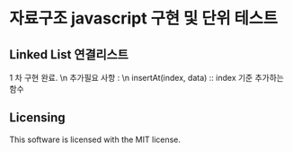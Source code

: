 # 자료구조 javascript 구현 및 단위 테스트

## Linked List 연결리스트

1 차 구현 완료. \n
추가필요 사항 : \n
insertAt(index, data) :: index 기준 추가하는 함수

## Licensing

This software is licensed with the MIT license.
